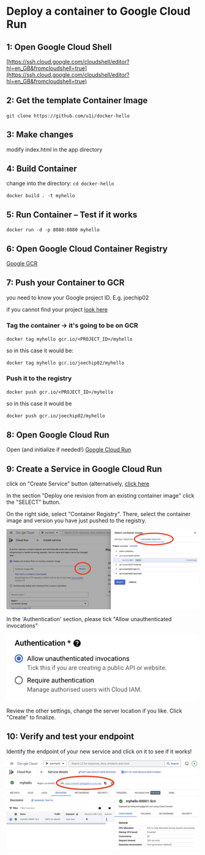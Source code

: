 # Deploy a container to Google Cloud Run

## 1: Open Google Cloud Shell

[https://ssh.cloud.google.com/cloudshell/editor?hl=en_GB&fromcloudshell=true](https://ssh.cloud.google.com/cloudshell/editor?hl=en_GB&fromcloudshell=true)

## 2: Get the template Container Image

`git clone https://github.com/u1i/docker-hello`

## 3: Make changes

modify index.html in the app directory

## 4: Build Container

change into the directory: 
`cd docker-hello`

`docker build . -t myhello`

## 5: Run Container – Test if it works

`docker run -d -p 8080:8080 myhello`

## 6: Open Google Cloud Container Registry

[Google GCR](https://console.cloud.google.com/gcr)

## 7: Push your Container to GCR

you need to know your Google project ID. E.g. joechip02

if you cannot find your project [look here](https://console.cloud.google.com/billing/projects)

### Tag the container -> it's going to be on GCR
`docker tag myhello gcr.io/<PROJECT_ID>/myhello`

so in this case it would be:

`docker tag myhello gcr.io/joechip02/myhello`

### Push it to the registry

`docker push gcr.io/<PROJECT_ID>/myhello`

so in this case it would be

`docker push gcr.io/joechip02/myhello`

## 8: Open Google Cloud Run

Open (and initialize if needed!) [Google Cloud Run](https://console.cloud.google.com/run)

## 9: Create a Service in Google Cloud Run

click on "Create Service" button (alternatively, [click here](https://console.cloud.google.com/run/create?project=joechip02)

In the section "Deploy one revision from an existing container image" click the "SELECT" button.

On the right side, select "Container Registry". There, select the container image and version you have just pushed to the registry.

![](gcrun-myhello.jpg)

In the 'Authentication' section, please tick "Allow unauthenticated invocations"

![](gcrun-auth.png)

Review the other settings, change the server location if you like. Click "Create" to finalize.

## 10: Verify and test your endpoint

Identify the endpoint of your new service and click on it to see if it works!

![](gcrun-run.jpg)







